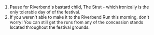 1. Pause for Riverbend's bastard child, The Strut - which ironically is the only tolerable day of of the festival.
2. If you weren't able to make it to the Riverbend Run this morning, don't worry! You can still get the runs from any of the concession stands located throughout the festival grounds.
